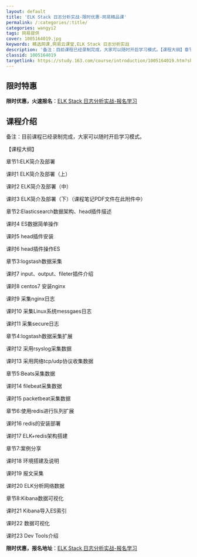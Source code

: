 ```yaml
---
layout: default
title: 'ELK Stack 日志分析实战-限时优惠-网易精品课'
permalink: /:categories/:title/
categories: wangyi2
tags: 网易提供
cover: 1005164019.jpg
keywords: 精选网课,网易云课堂,ELK Stack 日志分析实战
description: '备注：目前课程已经录制完成，大家可以随时开启学习模式。【课程大纲】章节1:ELK简介及部署课时1ELK简介及部署（上）课'
classid: 1005164019
targetlink: https://study.163.com/course/introduction/1005164019.htm?share=1&shareId=1025206652&utm_campaign=share&utm_medium=iphoneShare&utm_source=&utm_u=1025206652
---
```


## 限时特惠

**限时优惠，火速报名**：[ELK Stack 日志分析实战-报名学习](https://study.163.com/course/introduction/1005164019.htm?share=1&shareId=1025206652&utm_campaign=share&utm_medium=iphoneShare&utm_source=&utm_u=1025206652)

## 课程介绍

备注：目前课程已经录制完成，大家可以随时开启学习模式。



【课程大纲】

章节1:ELK简介及部署 

课时1 ELK简介及部署（上）

课时2 ELK简介及部署（中）

课时3 ELK简介及部署（下）（课程笔记PDF文件在此附件中）



章节2:Elasticsearch数据架构、head插件描述 

课时4 ES数据简单操作

课时5 head插件安装

课时6 head插件操作ES



章节3:logstash数据采集  

课时7 input、output、fileter插件介绍

课时8 centos7 安装nginx

课时9 采集nginx日志

课时10 采集Linux系统messgaes日志

课时11 采集secure日志



章节4:logstash数据采集扩展

课时12 采用rsyslog采集数据

课时13 采用网络tcp/udp协议收集数据



章节5:Beats采集数据 

课时14 filebeat采集数据

课时15 packetbeat采集数据



章节6:使用redis进行队列扩展 

课时16 redis的安装部署

课时17 ELK+redis架构搭建



章节7:案例分享 

课时18 环境搭建及说明

课时19 报文采集

课时20 ELK分析网络数据



章节8:Kibana数据可视化

课时21 Kibana导入ES索引

课时22 数据可视化

课时23 Dev Tools介绍

**限时优惠，报名地址**：[ELK Stack 日志分析实战-报名学习](https://study.163.com/course/introduction/1005164019.htm?share=1&shareId=1025206652&utm_campaign=share&utm_medium=iphoneShare&utm_source=&utm_u=1025206652)

